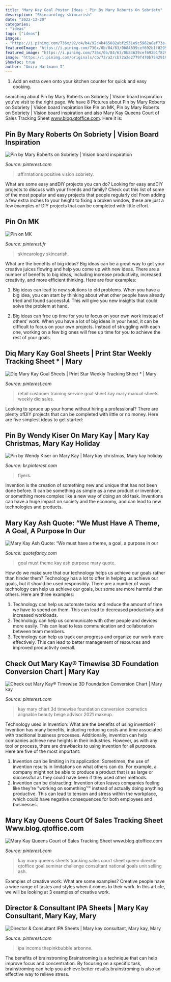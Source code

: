 ```yaml
---
title: "Mary Kay Goal Poster Ideas : Pin By Mary Roberts On Sobriety"
description: "Skincarology skincarish"
date: "2022-12-20"
categories:
- "ideas"
tags: ["ideas"]
images:
- "https://i.pinimg.com/736x/92/c4/b4/92c4b465882abf2531e9c5962a8af73e--career-path-sales-tips.jpg"
featuredImage: "https://i.pinimg.com/736x/0b/84/63/0b84639cef692b1f829983aac1e80e64--art-posters-positive-affirmations.jpg"
featured_image: "https://i.pinimg.com/736x/0b/84/63/0b84639cef692b1f829983aac1e80e64--art-posters-positive-affirmations.jpg"
image: "https://i.pinimg.com/originals/cb/72/a2/cb72a2e2779f470b7542919ed65379a9.png"
ShowToc: true
author: "Amira Hartmann I"
---
```



1. Add an extra oven onto your kitchen counter for quick and easy cooking.

	

		
searching about Pin by Mary Roberts on Sobriety | Vision board inspiration you've visit to the right page. We have 8 Pictures about Pin by Mary Roberts on Sobriety | Vision board inspiration like Pin on MK, Pin by Mary Roberts on Sobriety | Vision board inspiration and also Mary Kay Queens Court of Sales Tracking Sheet www.blog.qtoffice.com. Here it is:
		
    
## Pin By Mary Roberts On Sobriety | Vision Board Inspiration

<img loading=lazy src="https://i.pinimg.com/736x/0b/84/63/0b84639cef692b1f829983aac1e80e64--art-posters-positive-affirmations.jpg" onerror="this.onerror=null;this.src='https://tse2.mm.bing.net/th?id=OIP.F1lRkEySunEk_ok3ApqfXgHaJk&amp;pid=15.1';" alt="Pin by Mary Roberts on Sobriety | Vision board inspiration">

_Source: pinterest.com_

>affirmations positive vision sobriety. 

	

What are some easy andDIY projects you can do?
Looking for easy andDIY projects to discuss with your friends and family? Check out this list of some of the most popular and easy projects that people regularly do! From adding a few extra inches to your height to fixing a broken window, these are just a few examples of DIY projects that can be completed with little effort.

    
## Pin On MK

<img loading=lazy src="https://i.pinimg.com/originals/d8/cd/0c/d8cd0cc83eb4f1860f9bdee847152618.png" onerror="this.onerror=null;this.src='https://tse1.mm.bing.net/th?id=OIP.omp-TamntrVjKJ3WNnoVPQHaJo&amp;pid=15.1';" alt="Pin on MK">

_Source: pinterest.fr_

>skincarology skincarish. 

	

What are the benefits of big ideas?
Big ideas can be a great way to get your creative juices flowing and help you come up with new ideas. There are a number of benefits to big ideas, including increase productivity, increased creativity, and more efficient thinking. Here are four examples:
1. Big ideas can lead to new solutions to old problems. When you have a big idea, you can start by thinking about what other people have already tried and found successful. This will give you new insights that could solve the problem at hand.

2. Big ideas can free up time for you to focus on your own work instead of others’ work. When you have a lot of big ideas in your head, it can be difficult to focus on your own projects. Instead of struggling with each one, working on a few big ones will free up time for you to achieve the rest of your goals.

    
## Diq Mary Kay Goal Sheets | Print Star Weekly Tracking Sheet * | Mary

<img loading=lazy src="https://i.pinimg.com/736x/92/c4/b4/92c4b465882abf2531e9c5962a8af73e--career-path-sales-tips.jpg" onerror="this.onerror=null;this.src='https://tse4.mm.bing.net/th?id=OIP.UETJTBFWmhjN3-DPdA92QAHaFw&amp;pid=15.1';" alt="Diq Mary Kay Goal Sheets | Print Star Weekly Tracking Sheet * | Mary">

_Source: pinterest.com_

>retail customer training service goal sheet kay mary manual sheets weekly diq sales. 

	

Looking to spruce up your home without hiring a professional? There are plenty ofDIY projects that can be completed with little or no money. Here are five simplest ideas to get started: 

    
## Pin By Wendy Kiser On Mary Kay | Mary Kay Christmas, Mary Kay Holiday

<img loading=lazy src="https://i.pinimg.com/736x/a6/57/e1/a657e131ee07db4d8061b7a1689d4991.jpg" onerror="this.onerror=null;this.src='https://tse3.mm.bing.net/th?id=OIP.5mnbVJkTSBtNeDZ9BQH0PwHaLH&amp;pid=15.1';" alt="Pin by Wendy Kiser on Mary Kay | Mary kay christmas, Mary kay holiday">

_Source: br.pinterest.com_

>flyers. 

	

Invention is the creation of something new and unique that has not been done before. It can be something as simple as a new product or invention, or something more complex like a new way of doing an old task. Inventions can have a huge impact on society and the economy, and can lead to new technologies and products.

    
## Mary Kay Ash Quote: “We Must Have A Theme, A Goal, A Purpose In Our

<img loading=lazy src="https://quotefancy.com/media/wallpaper/1600x900/321793-Mary-Kay-Ash-Quote-We-must-have-a-theme-a-goal-a-purpose-in-our.jpg" onerror="this.onerror=null;this.src='https://tse2.mm.bing.net/th?id=OIP.3_lzH64GbhjQhTxsDdIrxgHaEK&amp;pid=15.1';" alt="Mary Kay Ash Quote: “We must have a theme, a goal, a purpose in our">

_Source: quotefancy.com_

>goal must theme kay ash purpose mary quote. 

	

How do we make sure that our technology helps us achieve our goals rather than hinder them?
Technology has a lot to offer in helping us achieve our goals, but it should be used responsibly. There are a number of ways technology can help us achieve our goals, but some are more harmful than others. Here are three examples: 
1. Technology can help us automate tasks and reduce the amount of time we have to spend on them. This can lead to decreased productivity and increased workloads. 
2. Technology can help us communicate with other people and devices more easily. This can lead to less communication and collaboration between team members. 
3. Technology can help us track our progress and organize our work more effectively. This can lead to better management of resources and improved productivity overall.

    
## Check Out Mary Kay®️ Timewise 3D Foundation Conversion Chart | Mary Kay

<img loading=lazy src="https://i.pinimg.com/736x/42/06/a8/4206a86df9dc7957be1d1e0ef31f946f.jpg" onerror="this.onerror=null;this.src='https://tse4.mm.bing.net/th?id=OIP.Jz4HV1gnygKA5vtxHax-_gHaEn&amp;pid=15.1';" alt="Check out Mary Kay®️ Timewise 3D Foundation Conversion Chart | Mary kay">

_Source: pinterest.com_

>kay mary chart 3d timewise foundation conversion cosmetics alignable beauty beige advisor 2021 makeup. 

	

Technology used in Invention: What are the benefits of using invention?
Invention has many benefits, including reducing costs and time associated with traditional business processes. Additionally, invention can help companies achieve new heights in their industries. However, as with any tool or process, there are drawbacks to using invention for all purposes. Here are five of the most important: 
1) Invention can be limiting in its application: Sometimes, the use of invention results in limitations on what others can do. For example, a company might not be able to produce a product that is as large or successful as they could have been if they used other methods. 
2) Invention can be distracting: Invention often leaves companies feeling like they're "working on something™" instead of actually doing anything productive. This can lead to tension and stress within the workplace, which could have negative consequences for both employees and businesses.

    
## Mary Kay Queens Court Of Sales Tracking Sheet Www.blog.qtoffice.com

<img loading=lazy src="https://i.pinimg.com/originals/6b/b7/c7/6bb7c71ff72779d8f87073fe5bce3499.jpg" onerror="this.onerror=null;this.src='https://tse2.mm.bing.net/th?id=OIP.6cVvoDfAgvrQ6E4OEQhRygAAAA&amp;pid=15.1';" alt="Mary Kay Queens Court of Sales Tracking Sheet www.blog.qtoffice.com">

_Source: pinterest.com_

>kay mary queens sheets tracking sales court sheet queen director qtoffice goal seminar challenge consultant national goals unit selling ash. 

	

Examples of creative work: What are some examples?
Creative people have a wide range of tastes and styles when it comes to their work. In this article, we will be looking at 3 examples of creative work.

    
## Director &amp; Consultant IPA Sheets | Mary Kay Consultant, Mary Kay, Mary

<img loading=lazy src="https://i.pinimg.com/originals/cb/72/a2/cb72a2e2779f470b7542919ed65379a9.png" onerror="this.onerror=null;this.src='https://tse2.mm.bing.net/th?id=OIP.quca_FSxCe3vt6SzfbojNAHaK1&amp;pid=15.1';" alt="Director &amp; Consultant IPA Sheets | Mary kay consultant, Mary kay, Mary">

_Source: pinterest.com_

>ipa income thepinkbubble arbonne. 

	

The benefits of brainstroming
Brainstroming is a technique that can help improve focus and concentration. By focusing on a specific task, brainstroming can help you achieve better results.brainstroming is also an effective way to relieve stress.

